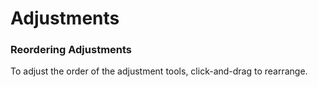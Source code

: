 # Adjustments

### Reordering Adjustments

To adjust the order of the adjustment tools, click-and-drag to rearrange.

